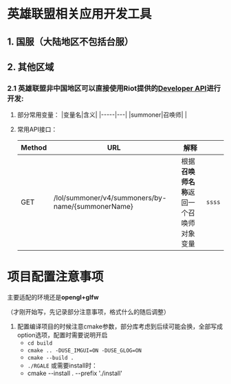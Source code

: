 # 英雄联盟相关应用开发工具

## 1. 国服（大陆地区不包括台服）

## 2. 其他区域

### 2.1 英雄联盟非中国地区可以直接使用Riot提供的[Developer API](https://developer.riotgames.com/)进行开发:


1. 部分常用变量：
    |变量名|含义|
    |-----|---|
    |summoner|召唤师|
    |

2. 常用API接口：

    |Method|URL|解释||
    |--|--|--|--|
    |GET|/lol/summoner/v4/summoners/by-name/{summonerName}|根据**召唤师名称**返回一个召唤师对象变量|```ssss```

# 项目配置注意事项

主要适配的环境还是**opengl+glfw**

（才刚开始写，先记录部分注意事项，格式什么的随后调整）
1. 配置编译项目的时候注意cmake参数，部分库考虑到后续可能会换，全部写成option选项，配置时需要说明开启
   - `cd build`
   - `cmake .. -DUSE_IMGUI=ON -DUSE_GLOG=ON`
   - `cmake --build .`
   - `./RGALE`
或需要install时：
   - cmake --install . --prefix './install'


